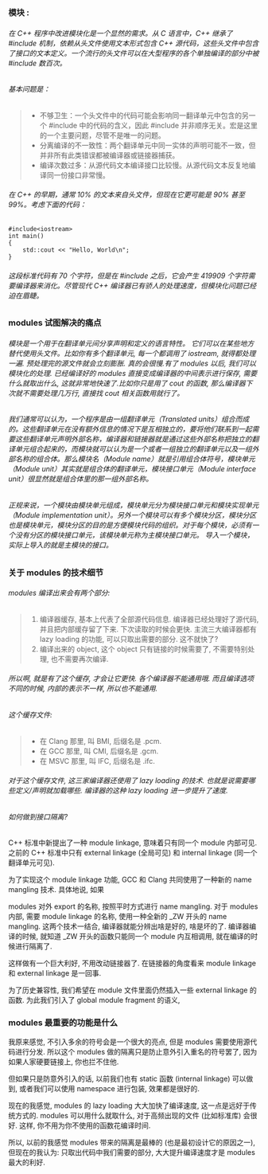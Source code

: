 ### 模块 :
###### 在 C++ 程序中改进模块化是一个显然的需求。从 C 语言中，C++ 继承了 #include 机制，依赖从头文件使用文本形式包含 C++ 源代码，这些头文件中包含了接口的文本定义。一个流行的头文件可以在大型程序的各个单独编译的部分中被 #include 数百次。  
######  基本问题是：  
> * 不够卫生：一个头文件中的代码可能会影响同一翻译单元中包含的另一个 #include 中的代码的含义，因此 #include 并非顺序无关。宏是这里的一个主要问题，尽管不是唯一的问题。
> * 分离编译的不一致性：两个翻译单元中同一实体的声明可能不一致，但并非所有此类错误都被编译器或链接器捕获。
> * 编译次数过多：从源代码文本编译接口比较慢。从源代码文本反复地编译同一份接口非常慢。

###### 在 C++ 的早期，通常 10% 的文本来自头文件，但现在它更可能是 90% 甚至 99%。考虑下面的代码：
```
#include<iostream>
int main()
{
    std::cout << "Hello, World\n";
}
```
######  这段标准代码有 70 个字符，但是在 #include 之后，它会产生 419909 个字符需要编译器来消化。尽管现代 C++ 编译器已有骄人的处理速度，但模块化问题已经迫在眉睫。
### modules 试图解决的痛点
###### 模块是一个用于在翻译单元间分享声明和定义的语言特性。 它们可以在某些地方替代使用头文件。比如你有多个翻译单元, 每一个都调用了 iostream, 就得都处理一遍. 预处理完的源文件就会立刻膨胀. 真的会很慢.有了 modules 以后, 我们可以模块化的处理. 已经编译好的 modules 直接变成编译器的中间表示进行保存, 需要什么就取出什么, 这就非常地快速了.比如你只是用了 cout 的函数, 那么编译器下次就不需要处理几万行, 直接找 cout 相关函数用就行了。

######  我们通常可以认为，一个程序是由一组翻译单元（Translated units）组合而成的。这些翻译单元在没有额外信息的情况下是互相独立的，要将他们联系到一起需要这些翻译单元声明外部名称，编译器和链接器就是通过这些外部名称把独立的翻译单元组合起来的，而模块就可以认为是一个或者一组独立的翻译单元以及一组外部名称的组合体。那么模块名（Module name）就是引用组合体符号，模块单元（Module unit）其实就是组合体的翻译单元，模块接口单元（Module interface unit）很显然就是组合体里的那一组外部名称。

######  正规来说，一个模块由模块单元组成，模块单元分为模块接口单元和模块实现单元（Module implementation unit）。另外一个模块可以有多个模块分区，模块分区也是模块单元，模块分区的目的是方便模块代码的组织。对于每个模块，必须有一个没有分区的模块接口单元，该模块单元称为主模块接口单元。 导入一个模块，实际上导入的就是主模块的接口。
### 关于 modules 的技术细节
###### modules 编译出来会有两个部分:
> 1. 编译器缓存, 基本上代表了全部源代码信息. 编译器已经处理好了源代码, 并且把内部缓存留了下来. 下次读取的时候会更快. 主流三大编译器都有 lazy loading 的功能, 可以只取出需要的部分. 这不就快了?
> 2. 编译出来的 object, 这个 object 只有链接的时候需要了, 不需要特别处理, 也不需要再次编译.
###### 所以啊, 就是有了这个缓存, 才会让它更快. 各个编译器不能通用哦. 而且编译选项不同的时候, 内部的表示不一样, 所以也不能通用.

###### 这个缓存文件:

> + 在 Clang 那里, 叫 BMI, 后缀名是 .pcm.
> + 在 GCC 那里, 叫 CMI, 后缀名是 .gcm.
> + 在 MSVC 那里, 叫 IFC, 后缀名是 .ifc.
###### 对于这个缓存文件, 这三家编译器还使用了 lazy loading 的技术. 也就是说需要哪些定义/声明就加载哪些. 编译器的这种 lazy loading 进一步提升了速度.

###### 如何做到接口隔离?
> 
C++ 标准中新提出了一种 module linkage, 意味着只有同一个 module 内部可见. 之前的 C++ 标准中只有 external linkage (全局可见) 和 internal linkage (同一个翻译单元可见).

为了实现这个 module linkage 功能, GCC 和 Clang 共同使用了一种新的 name mangling 技术. 具体地说, 如果

modules 对外 export 的名称, 按照平时方式进行 name mangling.
对于 modules 内部, 需要 module linkage 的名称, 使用一种全新的 _ZW 开头的 name mangling.
这两个技术一结合, 编译器就能分辨出啥是好的, 啥是坏的了. 编译器编译的时候, 就知道 _ZW 开头的函数只能同一个 module 内互相调用, 就在编译的时候进行隔离了.

这样做有一个巨大利好, 不用改动链接器了. 在链接器的角度看来 module linkage 和 external linkage 是一回事.



为了历史兼容性, 我们希望在 module 文件里面仍然插入一些 external linkage 的函数. 为此我们引入了 global module fragment 的语义, 

### modules 最重要的功能是什么



我原来感觉, 不引入多余的符号会是一个很大的亮点, 但是 modules 需要使用源代码进行分发. 所以这个 modules 做的隔离只是防止意外引入重名的符号罢了, 因为如果人家硬要链接上, 你也拦不住他.

但如果只是防意外引入的话, 以前我们也有 static 函数 (internal linkage) 可以做到, 或者我们可以使用 namespace 进行包装, 效果都是很好的.

现在的我感觉, modules 的 lazy loading 大大加快了编译速度, 这一点是远好于传统方式的. modules 可以用什么就取什么, 对于高频出现的文件 (比如标准库) 会很好. 这样, 你不用为你不使用的函数花编译时间.

所以, 以前的我感觉 modules 带来的隔离是最棒的 (也是最初设计它的原因之一), 但现在的我认为: 只取出代码中我们需要的部分, 大大提升编译速度才是 modules 最大的利好.
